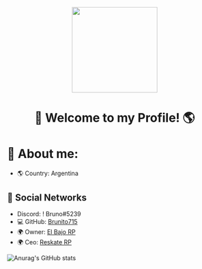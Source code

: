 <div id="header" align="center">
    <img src="https://tenor.com/es/view/messi-besa-la-copa-messi-disfruta-copa-messi-campeon-mundial-gif-27266914" width="200" />
    <h1 align="center">👋 Welcome to my Profile! 🌎</h1>
</div>

#                🔎 About me:


- 🌎 Country: Argentina


## 📀 Social Networks

- Discord: ! Bruno#5239
- 💻 GitHub: [Brunito715](https://github.com/Brunito715)
- 🌍 Owner: [El Bajo RP](https://discord.gg/pBE7AZuJ39)
- 🌍 Ceo: [Reskate RP](https://discord.gg/reskateroleplay)

<!-- Social icons section -->

![Anurag's GitHub stats](https://github-readme-stats.vercel.app/api?username=Brunito715&show_icons=true&theme=radical)
